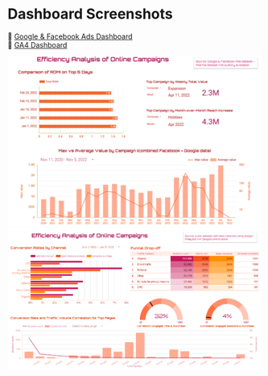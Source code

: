# Dashboard Screenshots

🔗 [Google & Facebook Ads Dashboard](https://lookerstudio.google.com/reporting/05538902-a092-4539-aeac-89e6e7a5080d)   
🔗 [GA4 Dashboard](https://lookerstudio.google.com/reporting/676d5a1f-bead-421c-b0fa-86cbbc3fa102) 

![Google & Facebook Ads Dashboard](dashboards/DBeaver_dashboard.png)  
![GA4 Dashboard](dashboards/GA4_dashboard.png)  
